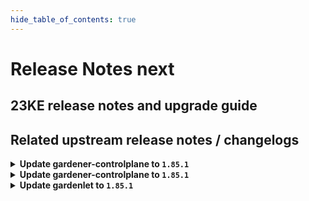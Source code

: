 ```yaml
---
hide_table_of_contents: true
---
```


# Release Notes next

## 23KE release notes and upgrade guide

## Related upstream release notes / changelogs


<details>
<summary><b>Update gardener-controlplane to <code>1.85.1</code></b></summary>

# [gardener/gardener]

## 🐛 Bug Fixes

- `[OPERATOR]` `gardener-node-agent` now converts the hostname to lower case to match `kubelet` behaviour when it maintains the `kubernetes.io/hostname` label on `Node`s. by @rfranzke [#8903]
- `[OPERATOR]` `gardener-node-agent` now skips disablement and stop attempts of deleted units in case their unit files have already been cleaned up by third parties. by @rfranzke [#8900]
- `[OPERATOR]` `gardener-node-agent` now creates temporary directories and files under `/var/lib/gardener-node-agent/tmp` instead of `/tmp`. This fixes issues during `OperatingSystemConfig` reconciliation which occur when `/var` and `/tmp` are backed by different file systems or devices. by @rfranzke [#8895]
- `[OPERATOR]` `gardener-node-agent`'s `OperatingSystemConfig` controller now respects the reconciliation timeout and aborts the reconciliation if it takes too long. by @rfranzke [#8908]
- `[DEPENDENCY]` extension library: An issue causing the Worker restore operation to fail for hibernated Shoots is now fixed. by @ialidzhikov [#8949]
## 🏃 Others

- `[DEVELOPER]` Add support for optional `SCRIPT_ROOT` environment var in `vgopath` enabled hack scripts by @afritzler [#8948]
- `[OPERATOR]` `gardener-node-agent` now stops waiting for `systemd` command results if they don't respond back after `10s`. by @rfranzke [#8920]

## Docker Images
- admission-controller: `eu.gcr.io/gardener-project/gardener/admission-controller:v1.85.1`
- apiserver: `eu.gcr.io/gardener-project/gardener/apiserver:v1.85.1`
- controller-manager: `eu.gcr.io/gardener-project/gardener/controller-manager:v1.85.1`
- gardenlet: `eu.gcr.io/gardener-project/gardener/gardenlet:v1.85.1`
- node-agent: `eu.gcr.io/gardener-project/gardener/node-agent:v1.85.1`
- operator: `eu.gcr.io/gardener-project/gardener/operator:v1.85.1`
- resource-manager: `eu.gcr.io/gardener-project/gardener/resource-manager:v1.85.1`
- scheduler: `eu.gcr.io/gardener-project/gardener/scheduler:v1.85.1`


</details>

<details>
<summary><b>Update gardener-controlplane to <code>1.85.1</code></b></summary>

# [gardener/gardener]

## 🐛 Bug Fixes

- `[OPERATOR]` `gardener-node-agent` now converts the hostname to lower case to match `kubelet` behaviour when it maintains the `kubernetes.io/hostname` label on `Node`s. by @rfranzke [#8903]
- `[OPERATOR]` `gardener-node-agent` now skips disablement and stop attempts of deleted units in case their unit files have already been cleaned up by third parties. by @rfranzke [#8900]
- `[OPERATOR]` `gardener-node-agent` now creates temporary directories and files under `/var/lib/gardener-node-agent/tmp` instead of `/tmp`. This fixes issues during `OperatingSystemConfig` reconciliation which occur when `/var` and `/tmp` are backed by different file systems or devices. by @rfranzke [#8895]
- `[OPERATOR]` `gardener-node-agent`'s `OperatingSystemConfig` controller now respects the reconciliation timeout and aborts the reconciliation if it takes too long. by @rfranzke [#8908]
- `[DEPENDENCY]` extension library: An issue causing the Worker restore operation to fail for hibernated Shoots is now fixed. by @ialidzhikov [#8949]
## 🏃 Others

- `[DEVELOPER]` Add support for optional `SCRIPT_ROOT` environment var in `vgopath` enabled hack scripts by @afritzler [#8948]
- `[OPERATOR]` `gardener-node-agent` now stops waiting for `systemd` command results if they don't respond back after `10s`. by @rfranzke [#8920]

## Docker Images
- admission-controller: `eu.gcr.io/gardener-project/gardener/admission-controller:v1.85.1`
- apiserver: `eu.gcr.io/gardener-project/gardener/apiserver:v1.85.1`
- controller-manager: `eu.gcr.io/gardener-project/gardener/controller-manager:v1.85.1`
- gardenlet: `eu.gcr.io/gardener-project/gardener/gardenlet:v1.85.1`
- node-agent: `eu.gcr.io/gardener-project/gardener/node-agent:v1.85.1`
- operator: `eu.gcr.io/gardener-project/gardener/operator:v1.85.1`
- resource-manager: `eu.gcr.io/gardener-project/gardener/resource-manager:v1.85.1`
- scheduler: `eu.gcr.io/gardener-project/gardener/scheduler:v1.85.1`


</details>

<details>
<summary><b>Update gardenlet to <code>1.85.1</code></b></summary>

# [gardener/gardener]

## 🐛 Bug Fixes

- `[OPERATOR]` `gardener-node-agent` now converts the hostname to lower case to match `kubelet` behaviour when it maintains the `kubernetes.io/hostname` label on `Node`s. by @rfranzke [#8903]
- `[OPERATOR]` `gardener-node-agent` now skips disablement and stop attempts of deleted units in case their unit files have already been cleaned up by third parties. by @rfranzke [#8900]
- `[OPERATOR]` `gardener-node-agent` now creates temporary directories and files under `/var/lib/gardener-node-agent/tmp` instead of `/tmp`. This fixes issues during `OperatingSystemConfig` reconciliation which occur when `/var` and `/tmp` are backed by different file systems or devices. by @rfranzke [#8895]
- `[OPERATOR]` `gardener-node-agent`'s `OperatingSystemConfig` controller now respects the reconciliation timeout and aborts the reconciliation if it takes too long. by @rfranzke [#8908]
- `[DEPENDENCY]` extension library: An issue causing the Worker restore operation to fail for hibernated Shoots is now fixed. by @ialidzhikov [#8949]
## 🏃 Others

- `[DEVELOPER]` Add support for optional `SCRIPT_ROOT` environment var in `vgopath` enabled hack scripts by @afritzler [#8948]
- `[OPERATOR]` `gardener-node-agent` now stops waiting for `systemd` command results if they don't respond back after `10s`. by @rfranzke [#8920]

## Docker Images
- admission-controller: `eu.gcr.io/gardener-project/gardener/admission-controller:v1.85.1`
- apiserver: `eu.gcr.io/gardener-project/gardener/apiserver:v1.85.1`
- controller-manager: `eu.gcr.io/gardener-project/gardener/controller-manager:v1.85.1`
- gardenlet: `eu.gcr.io/gardener-project/gardener/gardenlet:v1.85.1`
- node-agent: `eu.gcr.io/gardener-project/gardener/node-agent:v1.85.1`
- operator: `eu.gcr.io/gardener-project/gardener/operator:v1.85.1`
- resource-manager: `eu.gcr.io/gardener-project/gardener/resource-manager:v1.85.1`
- scheduler: `eu.gcr.io/gardener-project/gardener/scheduler:v1.85.1`


</details>

